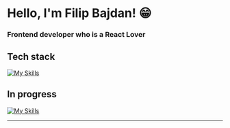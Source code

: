# Hello, I'm Filip Bajdan! 😁

### Frontend developer who is a React Lover

## Tech stack

[![My Skills](https://skillicons.dev/icons?i=react,ts,mui,&perline=4)](https://skillicons.dev)

## In progress 

[![My Skills](https://skillicons.dev/icons?i=nextjs,tailwind&perline=4)](https://skillicons.dev)	

---
